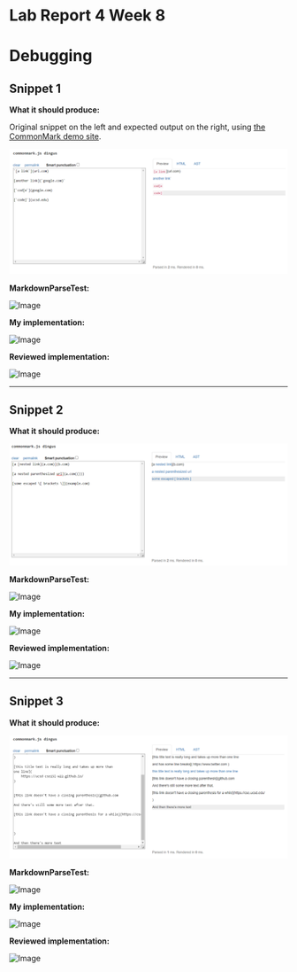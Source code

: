# Lab Report 4 Week 8

# Debugging

## Snippet 1

**What it should produce:** 

Original snippet on the left and expected output on the right, using [the CommonMark demo site](https://spec.commonmark.org/dingus/).

![Image](images4/snip1should.png)

**MarkdownParseTest:**

![Image](images4/)

**My implementation:**

![Image](images4/)

**Reviewed implementation:**

![Image](images4/)

---

## Snippet 2

**What it should produce:** 

![Image](images4/snip2should.png)

**MarkdownParseTest:**

![Image](images4/)

**My implementation:**

![Image](images4/)

**Reviewed implementation:**

![Image](images4/)

---

## Snippet 3

**What it should produce:** 

![Image](images4/snip3should.png)

**MarkdownParseTest:**

![Image](images4/)

**My implementation:**

![Image](images4/)

**Reviewed implementation:**

![Image](images4/)